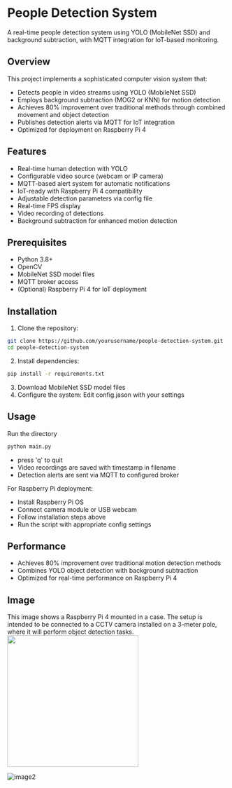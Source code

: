 # People Detection System

A real-time people detection system using YOLO (MobileNet SSD) and background subtraction, with MQTT integration for IoT-based monitoring.

## Overview

This project implements a sophisticated computer vision system that:
- Detects people in video streams using YOLO (MobileNet SSD)
- Employs background subtraction (MOG2 or KNN) for motion detection
- Achieves 80% improvement over traditional methods through combined movement and object detection
- Publishes detection alerts via MQTT for IoT integration
- Optimized for deployment on Raspberry Pi 4

## Features

- Real-time human detection with YOLO
- Configurable video source (webcam or IP camera)
- MQTT-based alert system for automatic notifications
- IoT-ready with Raspberry Pi 4 compatibility
- Adjustable detection parameters via config file
- Real-time FPS display
- Video recording of detections
- Background subtraction for enhanced motion detection

## Prerequisites

- Python 3.8+
- OpenCV
- MobileNet SSD model files
- MQTT broker access
- (Optional) Raspberry Pi 4 for IoT deployment

## Installation

1. Clone the repository:
```bash
git clone https://github.com/yourusername/people-detection-system.git
cd people-detection-system
```

2. Install dependencies:
```bash
pip install -r requirements.txt
```
3. Download MobileNet SSD model files
4. Configure the system: Edit config.jason with your settings

## Usage
Run the directory 
```bash
python main.py
```
- press 'q' to quit
- Video recordings are saved with timestamp in filename
- Detection alerts are sent via MQTT to configured broker

For Raspberry Pi deployment:
- Install Raspberry Pi OS
- Connect camera module or USB webcam
- Follow installation steps above
- Run the script with appropriate config settings

## Performance
- Achieves 80% improvement over traditional motion detection methods
- Combines YOLO object detection with background subtraction
- Optimized for real-time performance on Raspberry Pi 4

## Image
This image shows a Raspberry Pi 4 mounted in a case. The setup is intended to be connected to a CCTV camera installed on a 3-meter pole, where it will perform object detection tasks.
<img src="https://github.com/user-attachments/assets/c3eaf4b1-5cb7-4c17-bbbe-d4cc072f30eb" width="300">


![image2](https://github.com/user-attachments/assets/4c28e0a7-33c6-44c0-8332-ec6d14e5aeea)


